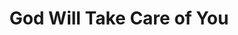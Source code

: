 ---
layout: songs
title: God Will Take Care of You
event: Selma to Montgoemry March
category:
artist: Hosea Williams and Marchers
composer:
record_company:
released: 1965
video: https://www.youtube.com/embed/SqhuffBlD4I
description: Lorem ipsum dolor sit amet, consectetur adipiscing elit, sed do eiusmod tempor incididunt ut labore et dolore magna aliqua. Semper quis lectus nulla at volutpat diam ut venenatis tellusLorem ipsum dolor sit amet, consectetur adipiscing elit, sed do eiusmod tempor incididunt ut labore et dolore magna aliqua. Semper quis lectus nulla at volutpat diam ut venenatis tellus
lyrics: |
    Be not dismayed whate'er betide
    God will take care of you
    Beneath His wings of love abide
    God will take care of you
    God will take care of you
    Through every day, o'er all the way
    He will take care of you
    God will take care of you
    No matter what may be the test
    God will take care of you
    Lean, weary one, upon His breast
    God will take care of you
    God will take care of you
    Through every day, o'er all the way
    He will take care of you
    God will take care of you
    He will take care of you
    God will take care of you
---